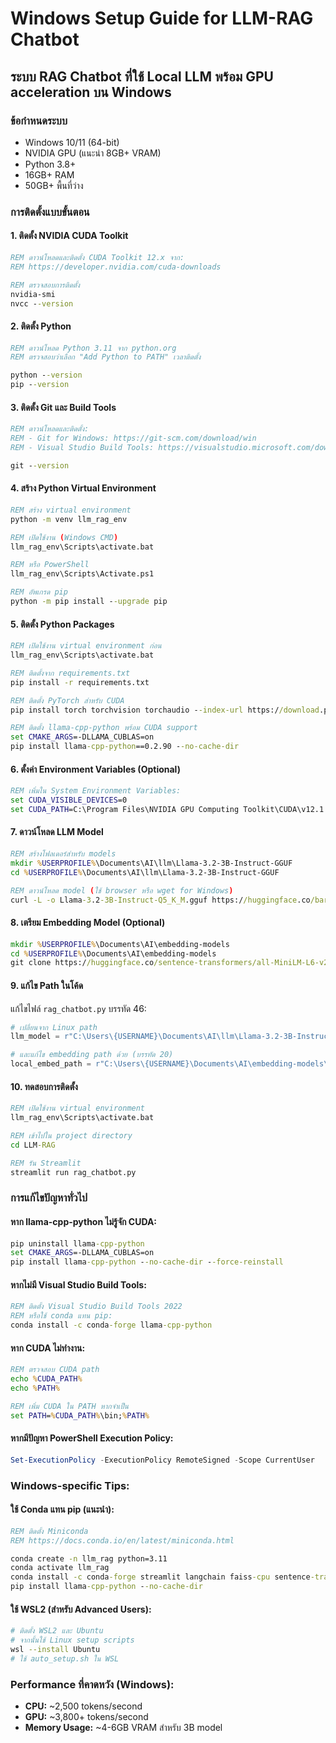 # Windows Setup Guide for LLM-RAG Chatbot
## ระบบ RAG Chatbot ที่ใช้ Local LLM พร้อม GPU acceleration บน Windows

### ข้อกำหนดระบบ
- Windows 10/11 (64-bit)
- NVIDIA GPU (แนะนำ 8GB+ VRAM)
- Python 3.8+ 
- 16GB+ RAM
- 50GB+ พื้นที่ว่าง

### การติดตั้งแบบขั้นตอน

#### 1. ติดตั้ง NVIDIA CUDA Toolkit
```cmd
REM ดาวน์โหลดและติดตั้ง CUDA Toolkit 12.x จาก:
REM https://developer.nvidia.com/cuda-downloads

REM ตรวจสอบการติดตั้ง
nvidia-smi
nvcc --version
```

#### 2. ติดตั้ง Python
```cmd
REM ดาวน์โหลด Python 3.11 จาก python.org
REM ตรวจสอบว่าเลือก "Add Python to PATH" เวลาติดตั้ง

python --version
pip --version
```

#### 3. ติดตั้ง Git และ Build Tools
```cmd
REM ดาวน์โหลดและติดตั้ง:
REM - Git for Windows: https://git-scm.com/download/win
REM - Visual Studio Build Tools: https://visualstudio.microsoft.com/downloads/#build-tools-for-visual-studio-2022

git --version
```

#### 4. สร้าง Python Virtual Environment
```cmd
REM สร้าง virtual environment
python -m venv llm_rag_env

REM เปิดใช้งาน (Windows CMD)
llm_rag_env\Scripts\activate.bat

REM หรือ PowerShell
llm_rag_env\Scripts\Activate.ps1

REM อัพเกรด pip
python -m pip install --upgrade pip
```

#### 5. ติดตั้ง Python Packages
```cmd
REM เปิดใช้งาน virtual environment ก่อน
llm_rag_env\Scripts\activate.bat

REM ติดตั้งจาก requirements.txt
pip install -r requirements.txt

REM ติดตั้ง PyTorch สำหรับ CUDA
pip install torch torchvision torchaudio --index-url https://download.pytorch.org/whl/cu118

REM ติดตั้ง llama-cpp-python พร้อม CUDA support
set CMAKE_ARGS=-DLLAMA_CUBLAS=on
pip install llama-cpp-python==0.2.90 --no-cache-dir
```

#### 6. ตั้งค่า Environment Variables (Optional)
```cmd
REM เพิ่มใน System Environment Variables:
set CUDA_VISIBLE_DEVICES=0
set CUDA_PATH=C:\Program Files\NVIDIA GPU Computing Toolkit\CUDA\v12.1
```

#### 7. ดาวน์โหลด LLM Model
```cmd
REM สร้างโฟลเดอร์สำหรับ models
mkdir %USERPROFILE%\Documents\AI\llm\Llama-3.2-3B-Instruct-GGUF
cd %USERPROFILE%\Documents\AI\llm\Llama-3.2-3B-Instruct-GGUF

REM ดาวน์โหลด model (ใช้ browser หรือ wget for Windows)
curl -L -o Llama-3.2-3B-Instruct-Q5_K_M.gguf https://huggingface.co/bartowski/Llama-3.2-3B-Instruct-GGUF/resolve/main/Llama-3.2-3B-Instruct-Q5_K_M.gguf
```

#### 8. เตรียม Embedding Model (Optional)
```cmd
mkdir %USERPROFILE%\Documents\AI\embedding-models
cd %USERPROFILE%\Documents\AI\embedding-models
git clone https://huggingface.co/sentence-transformers/all-MiniLM-L6-v2
```

#### 9. แก้ไข Path ในโค้ด
แก้ไขไฟล์ `rag_chatbot.py` บรรทัด 46:
```python
# เปลี่ยนจาก Linux path
llm_model = r"C:\Users\{USERNAME}\Documents\AI\llm\Llama-3.2-3B-Instruct-GGUF\Llama-3.2-3B-Instruct-Q5_K_M.gguf"

# และแก้ไข embedding path ด้วย (บรรทัด 20)
local_embed_path = r"C:\Users\{USERNAME}\Documents\AI\embedding-models\all-MiniLM-L6-v2"
```

#### 10. ทดสอบการติดตั้ง
```cmd
REM เปิดใช้งาน virtual environment
llm_rag_env\Scripts\activate.bat

REM เข้าไปใน project directory
cd LLM-RAG

REM รัน Streamlit
streamlit run rag_chatbot.py
```

### การแก้ไขปัญหาทั่วไป

#### หาก llama-cpp-python ไม่รู้จัก CUDA:
```cmd
pip uninstall llama-cpp-python
set CMAKE_ARGS=-DLLAMA_CUBLAS=on
pip install llama-cpp-python --no-cache-dir --force-reinstall
```

#### หากไม่มี Visual Studio Build Tools:
```cmd
REM ติดตั้ง Visual Studio Build Tools 2022
REM หรือใช้ conda แทน pip:
conda install -c conda-forge llama-cpp-python
```

#### หาก CUDA ไม่ทำงาน:
```cmd
REM ตรวจสอบ CUDA path
echo %CUDA_PATH%
echo %PATH%

REM เพิ่ม CUDA ใน PATH หากจำเป็น
set PATH=%CUDA_PATH%\bin;%PATH%
```

#### หากมีปัญหา PowerShell Execution Policy:
```powershell
Set-ExecutionPolicy -ExecutionPolicy RemoteSigned -Scope CurrentUser
```

### Windows-specific Tips:

#### ใช้ Conda แทน pip (แนะนำ):
```cmd
REM ติดตั้ง Miniconda
REM https://docs.conda.io/en/latest/miniconda.html

conda create -n llm_rag python=3.11
conda activate llm_rag
conda install -c conda-forge streamlit langchain faiss-cpu sentence-transformers
pip install llama-cpp-python --no-cache-dir
```

#### ใช้ WSL2 (สำหรับ Advanced Users):
```bash
# ติดตั้ง WSL2 และ Ubuntu
# จากนั้นใช้ Linux setup scripts
wsl --install Ubuntu
# ใช้ auto_setup.sh ใน WSL
```

### Performance ที่คาดหวัง (Windows):
- **CPU:** ~2,500 tokens/second
- **GPU:** ~3,800+ tokens/second
- **Memory Usage:** ~4-6GB VRAM สำหรับ 3B model
